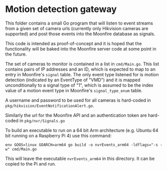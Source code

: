 # Motion detection gateway

This folder contains a small Go program that will listen to event streams from a given set of camera urls (currently
only Hikvision cameras are supported) and post those events into the Moonfire database as signals.

This code is intended as proof-of-concept and it is hoped that the functionality will be baked into the Moonfire
server code at some point in the future.

The set of cameras to monitor is contained in a list in `cmd/Main.go`. This list contains pairs of IP addresses
and an ID, which is expected to map to an entry in Moonfire's `signal` table. The only event type listened for
is motion detection (indicated by an EventType of "VMD") and it is mapped unconditionally to a signal type of "1", which
is assumed to be the index value of a motion event type in Moonfire's `signal_type_enum` table.

A username and password to be used for all cameras is hard-coded in `pkg/hikvision/EventNotificationAlert.go`.

Similarly the url for the Moonfire API and an authentication token are hard-coded in `pkg/nvr/Signals.go`

To build an executable to run on a 64 bit Arm architecture (e.g. Ubuntu 64 bit running on a Raspberry Pi 4) use this
command:

````shell
env GOOS=linux GOARCH=arm64 go build -o nvrEvents_arm64 -ldflags="-s -w" cmd/Main.go
````

This will leave the executable `nvrEvents_arm64` in this directory. It can be copied to the Pi and run.

